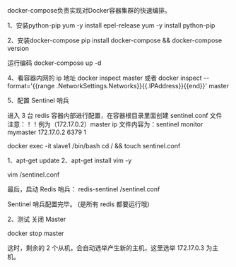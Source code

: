 docker-compose负责实现对Docker容器集群的快速编排。

1、安装python-pip
yum -y install epel-release
yum -y install python-pip

2、安装docker-compose
pip install docker-compose && docker-compose version

  

运行编码
docker-compose up -d


4、看容器内网的 ip 地址 
docker inspect master
或者
docker inspect --format='{{range .NetworkSettings.Networks}}{{.IPAddress}}{{end}}' master 


5、配置 Sentinel 哨兵

进入 3 台 redis 容器内部进行配置，在容器根目录里面创建 sentinel.conf 文件
注意：！！例为（172.17.0.2）master ip 
文件内容为：sentinel monitor mymaster 172.17.0.2 6379 1

docker exec -it slave1 /bin/bash 
cd / && touch sentinel.conf

1、apt-get update    2、apt-get install vim -y

vim /sentinel.conf

最后，启动 Redis 哨兵：
redis-sentinel /sentinel.conf

Sentinel 哨兵配置完毕。 (是所有 redis 都要运行哦)

2、测试 关闭 Master

docker stop master

这时，剩余的 2 个从机，会自动选举产生新的主机，这里选举 172.17.0.3 为主机。

